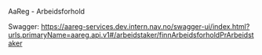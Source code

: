 AaReg - Arbeidsforhold

Swagger: https://aareg-services.dev.intern.nav.no/swagger-ui/index.html?urls.primaryName=aareg.api.v1#/arbeidstaker/finnArbeidsforholdPrArbeidstaker
